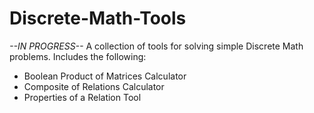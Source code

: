 # Discrete-Math-Tools
*--IN PROGRESS--*
A collection of tools for solving simple Discrete Math problems.
Includes the following:
  - Boolean Product of Matrices Calculator
  - Composite of Relations Calculator
  - Properties of a Relation Tool

